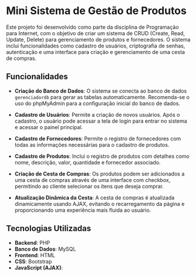 # Mini Sistema de Gestão de Produtos

Este projeto foi desenvolvido como parte da disciplina de Programação para Internet, com o objetivo de criar um sistema de CRUD (Create, Read, Update, Delete) para gerenciamento de produtos e fornecedores. O sistema inclui funcionalidades como cadastro de usuários, criptografia de senhas, autenticação e uma interface para criação e gerenciamento de uma cesta de compras.

## Funcionalidades

- **Criação do Banco de Dados**: O sistema se conecta ao banco de dados `gerenciadordb` para gerar as tabelas automaticamente. Recomenda-se o uso do phpMyAdmin para a configuração inicial do banco de dados.

- **Cadastro de Usuários**: Permite a criação de novos usuários. Após o cadastro, o usuário pode acessar a tela de login para entrar no sistema e acessar o painel principal.

- **Cadastro de Fornecedores**: Permite o registro de fornecedores com todas as informações necessárias para o cadastro de produtos.

- **Cadastro de Produtos**: Inclui o registro de produtos com detalhes como nome, descrição, valor, quantidade e fornecedor associado.

- **Criação de Cesta de Compras**: Os produtos podem ser adicionados a uma cesta de compras através de uma interface com checkbox, permitindo ao cliente selecionar os itens que deseja comprar.

- **Atualização Dinâmica da Cesta**: A cesta de compras é atualizada dinamicamente usando AJAX, evitando o recarregamento da página e proporcionando uma experiência mais fluida ao usuário.

## Tecnologias Utilizadas

- **Backend**: PHP
- **Banco de Dados**: MySQL
- **Frontend**: HTML
- **CSS**: Bootstrap
- **JavaScript (AJAX)**: